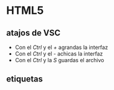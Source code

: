 # HTML5

## atajos de VSC

- Con el *Ctrl* y el *+* agrandas la interfaz
- Con el *Ctrl* y el *-* achicas la interfaz
- Con el *Ctrl* y la *S* guardas el archivo

## etiquetas
